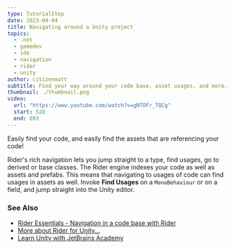 ```yaml
---
type: TutorialStep
date: 2023-04-04
title: Navigating around a Unity project
topics:
  - .net
  - gamedev
  - ide
  - navigation
  - rider
  - unity
author: citizenmatt
subtitle: Find your way around your code base, asset usages, and more.
thumbnail: ./thumbnail.png
video:
  url: "https://www.youtube.com/watch?v=gNTOFr_TQCg"
  start: 528
  end: 693
---
```


Easily find your code, and easily find the assets that are referencing your code!

Rider's rich navigation lets you jump straight to a type, find usages, go to derived or base classes.
The Rider engine indexes your code as well as assets and prefabs. This means that navigating to usages of code can find usages in assets as well.
Invoke **Find Usages** on a `MonoBehaviour` or on a field, and jump straight into the Unity editor.

### See Also

- [Rider Essentials - Navigation in a code base with Rider](https://www.jetbrains.com/guide/dotnet/tutorials/rider-essentials/navigation/)
- [More about Rider for Unity...](https://www.jetbrains.com/lp/dotnet-unity/)
- [Learn Unity with JetBrains Academy](https://hyperskill.org/tracks/36?utm=rider_guide)

